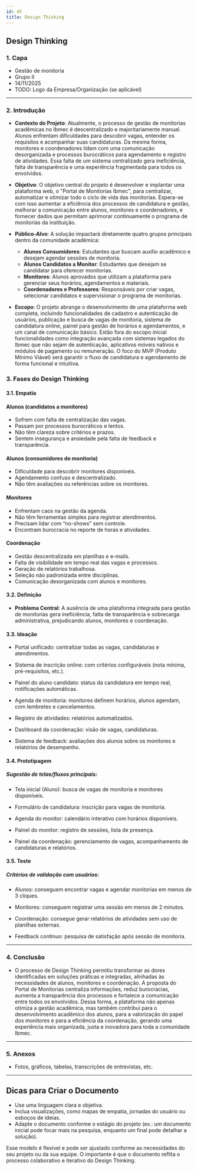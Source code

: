 ```yaml
---
id: dt
title: Design Thinking
---
```


## **Design Thinking**

### **1. Capa**

- Gestão de monitoria
- Grupo II
- 14/11/2025
- TODO: Logo da Empresa/Organização (se aplicável)

---

### 2. Introdução

* **Contexto do Projeto**: Atualmente, o processo de gestão de monitorias acadêmicas no Ibmec é descentralizado e majoritariamente manual. Alunos enfrentam dificuldades para descobrir vagas, entender os requisitos e acompanhar suas candidaturas. Da mesma forma, monitores e coordenadores lidam com uma comunicação desorganizada e processos burocráticos para agendamento e registro de atividades. Essa falta de um sistema centralizado gera ineficiência, falta de transparência e uma experiência fragmentada para todos os envolvidos.

* **Objetivo**: O objetivo central do projeto é desenvolver e implantar uma plataforma web, o "Portal de Monitorias Ibmec", para centralizar, automatizar e otimizar todo o ciclo de vida das monitorias. Espera-se com isso aumentar a eficiência dos processos de candidatura e gestão, melhorar a comunicação entre alunos, monitores e coordenadores, e fornecer dados que permitam aprimorar continuamente o programa de monitorias da instituição.

* **Público-Alvo**: A solução impactará diretamente quatro grupos principais dentro da comunidade acadêmica:
    - **Alunos Consumidores**: Estudantes que buscam auxílio acadêmico e desejam agendar sessões de monitoria.
    - **Alunos Candidatos a Monitor**: Estudantes que desejam se candidatar para oferecer monitorias.
    - **Monitores**: Alunos aprovados que utilizam a plataforma para gerenciar seus horários, agendamentos e materiais.
    - **Coordenadores e Professores**: Responsáveis por criar vagas, selecionar candidatos e supervisionar o programa de monitorias.

* **Escopo**: O projeto abrange o desenvolvimento de uma plataforma web completa, incluindo funcionalidades de cadastro e autenticação de usuários, publicação e busca de vagas de monitoria, sistema de candidatura online, painel para gestão de horários e agendamentos, e um canal de comunicação básico. Estão fora do escopo inicial funcionalidades como integração avançada com sistemas legados do Ibmec que não sejam de autenticação, aplicativos móveis nativos e módulos de pagamento ou remuneração. O foco do MVP (Produto Mínimo Viável) será garantir o fluxo de candidatura e agendamento de forma funcional e intuitiva.

### **3. Fases do Design Thinking**

#### **3.1. Empatia**

#### Alunos (candidatos a monitores)
- Sofrem com falta de centralização das vagas.
- Passam por processos burocráticos e lentos.
- Não têm clareza sobre critérios e prazos.
- Sentem insegurança e ansiedade pela falta de feedback e transparência.

#### Alunos (consumidores de monitoria)
- Dificuldade para descobrir monitores disponíveis.
- Agendamento confuso e descentralizado.
- Não têm avaliações ou referências sobre os monitores.

#### Monitores
- Enfrentam caos na gestão da agenda.
- Não têm ferramentas simples para registrar atendimentos.
- Precisam lidar com “no-shows” sem controle.
- Encontram burocracia no reporte de horas e atividades.

#### Coordenação
- Gestão descentralizada em planilhas e e-mails.
- Falta de visibilidade em tempo real das vagas e processos.
- Geração de relatórios trabalhosa.
- Seleção não padronizada entre disciplinas.
- Comunicação desorganizada com alunos e monitores.

#### **3.2. Definição**

- **Problema Central**: A ausência de uma plataforma integrada para gestão de monitorias gera ineficiência, falta de transparência e sobrecarga administrativa, prejudicando alunos, monitores e coordenação.

#### **3.3. Ideação**

- Portal unificado: centralizar todas as vagas, candidaturas e atendimentos.
  
- Sistema de inscrição online: com critérios configuráveis (nota mínima, pré-requisitos, etc.).
  
- Painel do aluno candidato: status da candidatura em tempo real, notificações automáticas.
  
- Agenda de monitoria: monitores definem horários, alunos agendam, com lembretes e cancelamentos.
  
- Registro de atividades: relatórios automatizados.

- Dashboard da coordenação: visão de vagas, candidaturas.
  
- Sistema de feedback: avaliações dos alunos sobre os monitores e relatórios de desempenho.

#### **3.4. Prototipagem**

##### Sugestão de telas/fluxos principais:
- Tela inicial (Aluno): busca de vagas de monitoria e monitores disponíveis.

- Formulário de candidatura: inscrição para vagas de monitoria.

- Agenda do monitor: calendário interativo com horários disponíveis.

- Painel do monitor: registro de sessões, lista de presença.

- Painel da coordenação: gerenciamento de vagas, acompanhamento de candidaturas e relatórios.

#### **3.5. Teste**

##### Critérios de validação com usuários:
- Alunos: conseguem encontrar vagas e agendar monitorias em menos de 3 cliques.

- Monitores: conseguem registrar uma sessão em menos de 2 minutos.

- Coordenação: consegue gerar relatórios de atividades sem uso de planilhas externas.

- Feedback contínuo: pesquisa de satisfação após sessão de monitoria.

---

### **4. Conclusão**

- O processo de Design Thinking permitiu transformar as dores identificadas em soluções práticas e integradas, alinhadas às necessidades de alunos, monitores e coordenação. A proposta do Portal de Monitorias centraliza informações, reduz burocracias, aumenta a transparência dos processos e fortalece a comunicação entre todos os envolvidos. Dessa forma, a plataforma não apenas otimiza a gestão acadêmica, mas também contribui para o desenvolvimento acadêmico dos alunos, para a valorização do papel dos monitores e para a eficiência da coordenação, gerando uma experiência mais organizada, justa e inovadora para toda a comunidade Ibmec.
---

### **5. Anexos**

- Fotos, gráficos, tabelas, transcrições de entrevistas, etc.

---

## **Dicas para Criar o Documento**

- Use uma linguagem clara e objetiva.
- Inclua visualizações, como mapas de empatia, jornadas do usuário ou esboços de ideias.
- Adapte o documento conforme o estágio do projeto (ex.: um documento inicial pode focar mais na pesquisa, enquanto um final pode detalhar a solução).

Esse modelo é flexível e pode ser ajustado conforme as necessidades do seu projeto ou da sua equipe. O importante é que o documento reflita o processo colaborativo e iterativo do Design Thinking.

